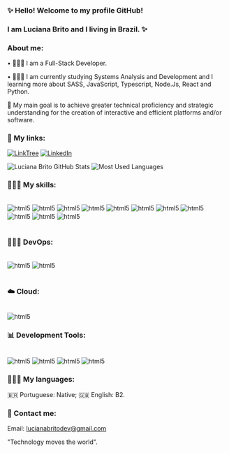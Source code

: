 ### ✨ Hello! Welcome to my profile GitHub! 
### I am Luciana Brito and I living in Brazil. ✨


### About me:
• 👩🏻‍💻 I am a Full-Stack Developer.

• 👩🏻‍🎓 I am currently studying Systems Analysis and Development and I learning more about SASS, JavaScript, Typescript, Node.Js, React and Python.

🎯 My main goal is to achieve greater technical proficiency and strategic understanding for the creation of interactive and efficient platforms and/or software.

 
### 🔗 My links:
[![LinkTree](https://img.shields.io/badge/linktree-39E09B?style=for-the-badge&logo=linktree&logoColor=white)](https://linktr.ee/_lucianabritto)
[![LinkedIn](https://img.shields.io/badge/LinkedIn-0077B5?style=for-the-badge&logo=linkedin&logoColor=white)](https://www.linkedin.com/in/luciana-brito-60a307237/)


![Luciana Brito GitHub Stats](https://github-readme-stats.vercel.app/api?username=LucianaBritoDev&show_icons=true&theme=dracula)
![Most Used Languages](https://github-readme-stats.vercel.app/api/top-langs/?username=LucianaBritoDev&theme=dracula)


### 👩🏻‍💻 My skills:
<div style="display: inline_block"><br/>
<img align="center" alt="html5" src="https://img.shields.io/badge/Microsoft_Office-D83B01?style=for-the-badge&logo=microsoft-office&logoColor=white" />
<img align="center" alt="html5" src="https://img.shields.io/badge/HTML5-E34F26?style=for-the-badge&logo=html5&logoColor=white" />
<img align="center" alt="html5" src="https://img.shields.io/badge/CSS-239120?&style=for-the-badge&logo=css3&logoColor=white" />
<img align="center" alt="html5" src="https://img.shields.io/badge/Sass-CC6699?style=for-the-badge&logo=sass&logoColor=white" />
<!-- <img align="center" alt="html5" src="https://img.shields.io/badge/C%2B%2B-00599C?style=for-the-badge&logo=c%2B%2B&logoColor=white" /> -->
<img align="center" alt="html5" src="https://img.shields.io/badge/Bootstrap-563D7C?style=for-the-badge&logo=bootstrap&logoColor=white" />
<img align="center" alt="html5" src="https://img.shields.io/badge/JavaScript-323330?style=for-the-badge&logo=javascript&logoColor=F7DF1E" />
<img align="center" alt="html5" src="https://img.shields.io/badge/TypeScript-007ACC?style=for-the-badge&logo=typescript&logoColor=white" />
<img align="center" alt="html5" src="https://img.shields.io/badge/jQuery-0769AD?style=for-the-badge&logo=jquery&logoColor=white" />  
<img align="center" alt="html5" src="https://img.shields.io/badge/Node.js-43853D?style=for-the-badge&logo=node.js&logoColor=white" />
<img align="center" alt="html5" src="https://img.shields.io/badge/React-20232A?style=for-the-badge&logo=react&logoColor=61DAFB" />
<img align="center" alt="html5" src="https://img.shields.io/badge/Python-3776AB?style=for-the-badge&logo=python&logoColor=white" />
<!-- <img align="center" alt="html5" src="https://img.shields.io/badge/MongoDB-4EA94B?style=for-the-badge&logo=mongodb&logoColor=white" /> -->
<!-- <img align="center" alt="html5" src="https://img.shields.io/badge/PostgreSQL-316192?style=for-the-badge&logo=postgresql&logoColor=white" /> -->
<!-- <img align="center" alt="html5" src="https://img.shields.io/badge/MySQL-00000F?style=for-the-badge&logo=mysql&logoColor=white" /> -->
</div><br/>


### 👩🏻‍💻 DevOps:
<div style="display: inline_block"><br/>
<img align="center" alt="html5" src="https://img.shields.io/badge/GIT-E44C30?style=for-the-badge&logo=git&logoColor=white" />
<img align="center" alt="html5" src="https://img.shields.io/badge/GitHub-100000?style=for-the-badge&logo=github&logoColor=white" />
</div><br/>


### ☁️ Cloud:
<div style="display: inline_block"><br/>
<img align="center" alt="html5" src="https://img.shields.io/badge/Vercel-000000?style=for-the-badge&logo=vercel&logoColor=white" />


### 📊 Development Tools:
<div style="display: inline_block"><br/>
<img align="center" alt="html5" src="https://img.shields.io/badge/Visual_Studio_Code-0078D4?style=for-the-badge&logo=visual%20studio%20code&logoColor=white" />
<img align="center" alt="html5" src="https://img.shields.io/badge/Trello-0052CC?style=for-the-badge&logo=trello&logoColor=white" />
<img align="center" alt="html5" src="https://img.shields.io/badge/Notion-000000?style=for-the-badge&logo=notion&logoColor=white" />
<img align="center" alt="html5" src="https://img.shields.io/badge/Figma-F24E1E?style=for-the-badge&logo=figma&logoColor=white" />


<!--### 👩🏻‍💻 Complementary training:
<div style="display: inline_block"><br/>
<img align="center" alt="html5" src="https://img.shields.io/badge/Udemy-EC5252?style=for-the-badge&logo=Udemy&logoColor=white" />
</div><br/> -->
### 👩🏻‍💻 My languages:
🇧🇷 Portuguese: Native;
🇬🇧 English: B2.
<!--🇫🇷 Français: A2. -->


### 📧 Contact me:
Email: lucianabritodev@gmail.com






"Technology moves the world".

